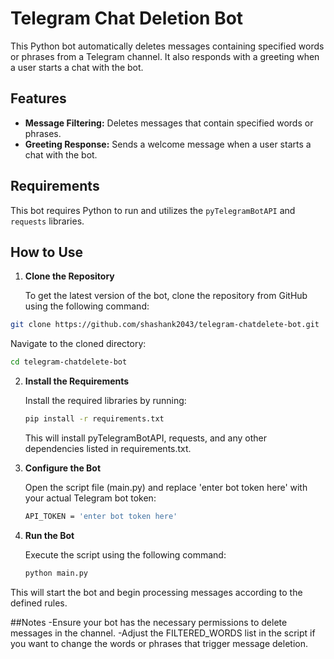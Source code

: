 # Telegram Chat Deletion Bot

This Python bot automatically deletes messages containing specified words or phrases from a Telegram channel. It also responds with a greeting when a user starts a chat with the bot.

## Features

- **Message Filtering:** Deletes messages that contain specified words or phrases.
- **Greeting Response:** Sends a welcome message when a user starts a chat with the bot.

## Requirements

This bot requires Python to run and utilizes the `pyTelegramBotAPI` and `requests` libraries. 

## How to Use

1. **Clone the Repository**

   To get the latest version of the bot, clone the repository from GitHub using the following command:

  ```bash
  git clone https://github.com/shashank2043/telegram-chatdelete-bot.git
```
  Navigate to the cloned directory:
  ```bash
  cd telegram-chatdelete-bot
```
2. **Install the Requirements**

   Install the required libraries by running:

   ```bash
   pip install -r requirements.txt
   ```
   This will install pyTelegramBotAPI, requests, and any other dependencies listed in requirements.txt.

4. **Configure the Bot**

   Open the script file (main.py) and replace 'enter bot token here' with your actual Telegram bot token:
   ```bash
   API_TOKEN = 'enter bot token here'

6. **Run the Bot**

   Execute the script using the following command:
   ```bash
   python main.py
This will start the bot and begin processing messages according to the defined rules.

##Notes
-Ensure your bot has the necessary permissions to delete messages in the channel.
-Adjust the FILTERED_WORDS list in the script if you want to change the words or phrases that trigger message deletion.
